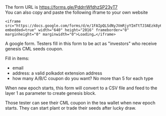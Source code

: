 The form URL is https://forms.gle/PddrrWfdhzSP23yT7  
You can also copy and paste the following iframe to your own website
```
<iframe src="https://docs.google.com/forms/d/e/1FAIpQLSdNyJVmRjyYImTtTJ3AEzk8y6s3ZfCnoxMEzfbyYi_vVdIIzg/viewform?embedded=true" width="640" height="2016" frameborder="0" marginheight="0" marginwidth="0">Loading…</iframe>
```

A google form.
Testers fill in this form to be act as "investors" who receive genesis CML seeds coupon.

Fill in items:
- email
- address: a valid polkadot extension address
- how many A/B/C coupon do you want? No more than 5 for each type

When new epoch starts, this form will convert to a CSV file and feed to the layer 1 as parameter to create genesis block.

Those tester can see their CML coupon in the tea wallet when new epoch starts. They can start plant or trade their seeds after lucky draw.